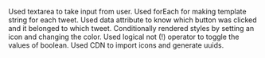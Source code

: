 Used textarea to take input from user.
Used forEach for making template string for each tweet.
Used data attribute to know which button was clicked and it belonged to which tweet.
Conditionally rendered styles by setting an icon and changing the color.
Used logical not (!) operator to toggle the values of boolean.
Used CDN to import icons and generate uuids.
